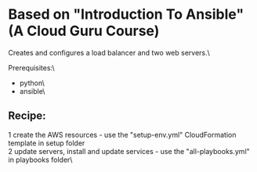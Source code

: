 # Based on "Introduction To Ansible" (A Cloud Guru Course)

Creates and configures a load balancer and two web servers.\

Prerequisites:\
- python\
- ansible\

Recipe:
---
1 create the AWS resources - use the "setup-env.yml" CloudFormation template in setup folder \
2 update servers, install and update services - use the "all-playbooks.yml" in playbooks folder\
